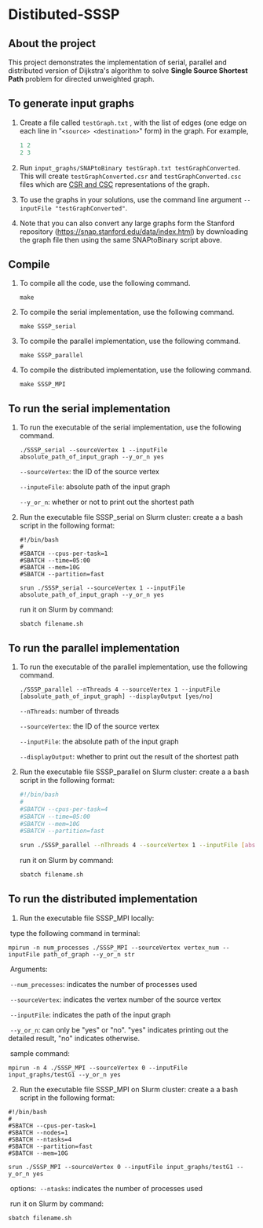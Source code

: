 # Distibuted-SSSP
## About the project

This project demonstrates the implementation of serial, parallel and distributed version of Dijkstra's algorithm to solve **Single Source Shortest Path** problem for directed unweighted graph.

## To generate input graphs

1. Create a file called `testGraph.txt` , with the list of edges (one edge on each line in "`<source> <destination>`" form) in the graph. For example,

   ```cpp
   1 2
   2 3
   ```

2. Run `input_graphs/SNAPtoBinary testGraph.txt testGraphConverted`. This will create `testGraphConverted.csr` and `testGraphConverted.csc` files which are [CSR and CSC](https://en.wikipedia.org/wiki/Sparse_matrix#Compressed_sparse_row_(CSR,_CRS_or_Yale_format)) representations of the graph.

3. To use the graphs in your solutions, use the command line argument `--inputFile "testGraphConverted"`.

4. Note that you can also convert any large graphs form the Stanford repository (https://snap.stanford.edu/data/index.html) by downloading the graph file then using the same SNAPtoBinary script above. 


## Compile

1. To compile all the code, use the following command.

   ```shell
   make
   ```

2. To compile the serial implementation, use the following command.

   ```shell
   make SSSP_serial
   ```

3. To compile the parallel implementation, use the following command.

   ```shell
   make SSSP_parallel
   ```

4. To compile the distributed implementation, use the following command.

   ```shell
   make SSSP_MPI
   ```

## To run the serial implementation

1. To run the executable of the serial implementation, use the following command.

   ```shell
   ./SSSP_serial --sourceVertex 1 --inputFile absolute_path_of_input_graph --y_or_n yes
   ```

   `--sourceVertex`: the ID of the source vertex

   `--inputeFile`: absolute path of the input graph

   `--y_or_n`: whether or not to print out the shortest path

2. Run the executable file SSSP_serial on Slurm cluster:
   create a a bash script  in the following format:

   ```shell
   #!/bin/bash
   #
   #SBATCH --cpus-per-task=1
   #SBATCH --time=05:00
   #SBATCH --mem=10G
   #SBATCH --partition=fast
   
   srun ./SSSP_serial --sourceVertex 1 --inputFile absolute_path_of_input_graph --y_or_n yes
   ```

   run it on Slurm by command:

   ```shell
   sbatch filename.sh
   ```

## To run the parallel implementation

1. To run the executable of the parallel implementation, use the following command.

   ```shell
   ./SSSP_parallel --nThreads 4 --sourceVertex 1 --inputFile [absolute_path_of_input_graph] --displayOutput [yes/no]
   ```

   `--nThreads`: number of threads

   `--sourceVertex`: the ID of the source vertex

   `--inputFile`: the absolute path of the input graph

   `--displayOutput`: whether to print out the result of the shortest path

2. Run the executable file SSSP_parallel on Slurm cluster:
   create a a bash script  in the following format:

   ```bash
   #!/bin/bash
   #
   #SBATCH --cpus-per-task=4
   #SBATCH --time=05:00
   #SBATCH --mem=10G
   #SBATCH --partition=fast
   
   srun ./SSSP_parallel --nThreads 4 --sourceVertex 1 --inputFile [absolute_path_of_input_graph] --displayOutput [yes/no]
   ```

   run it on Slurm by command:

   ```bash
   sbatch filename.sh
   ```

## To run the distributed implementation

1. Run the executable file SSSP_MPI locally:

​		type the following command in terminal:

```shell
mpirun -n num_processes ./SSSP_MPI --sourceVertex vertex_num --inputFile path_of_graph --y_or_n str 
```

​	Arguments:

​	`--num_precesses`: indicates the number of processes used   

​	`--sourceVertex`: indicates the vertex number of the source vertex

​	`--inputFile`: indicates the path of the input graph 

​	`--y_or_n`: can only be "yes" or "no". "yes" indicates printing out the detailed result, "no" indicates otherwise.

​	sample command:

```shell
mpirun -n 4 ./SSSP_MPI --sourceVertex 0 --inputFile input_graphs/testG1 --y_or_n yes
```

2. Run the executable file SSSP_MPI on Slurm cluster:
   create a a bash script  in the following format:

```shell
#!/bin/bash
#
#SBATCH --cpus-per-task=1
#SBATCH --nodes=1
#SBATCH --ntasks=4
#SBATCH --partition=fast
#SBATCH --mem=10G

srun ./SSSP_MPI --sourceVertex 0 --inputFile input_graphs/testG1 --y_or_n yes
```

​	options:
​	`--ntasks`: indicates the number of processes used

​	run it on Slurm by command:

```shell
sbatch filename.sh
```

